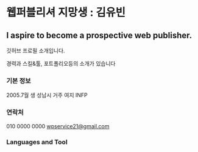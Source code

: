 # 웹퍼블리셔 지망생 : 김유빈
## I aspire to become a prospective web publisher.
깃허브 프로필 소개입니다.

경력과 스킬&툴, 포트폴리오등의 소개가 있습니다

### 기본 정보
2005.7월 생
성남시 거주
여지
INFP

### 연락처
010 0000 0000
wpservice21@gmail.com

### Languages and Tool
